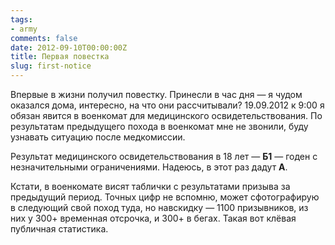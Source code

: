 ```yaml
---
tags:
- army
comments: false
date: 2012-09-10T00:00:00Z
title: Первая повестка
slug: first-notice
---
```


Впервые в жизни получил повестку. Принесли в час дня — я чудом оказался дома, интересно, на что они рассчитывали?
19.09.2012 к 9:00 я обязан явится в военкомат для медицинского освидетельствования. По результатам предыдущего похода в военкомат мне не звонили, буду узнавать ситуацию после медкомиссии.

Результат медицинского освидетельствования в 18 лет — **Б1** — годен с незначительными ограничениями. Надеюсь, в этот раз дадут **А**.

Кстати, в военкомате висят таблички с результатами призыва за предыдущий период. Точных цифр не вспомню, может сфотографирую в следующий свой поход туда, но навскидку — 1100 призывников, из них у 300+ временная отсрочка, и 300+ в бегах. Такая вот клёвая публичная статистика.
